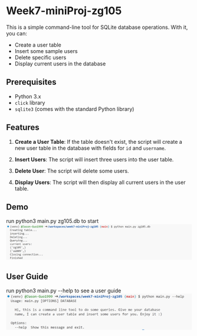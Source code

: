 # Week7-miniProj-zg105

This is a simple command-line tool for SQLite database operations. With it, you can:

- Create a user table
- Insert some sample users
- Delete specific users
- Display current users in the database

## Prerequisites

- Python 3.x
- `click` library
- `sqlite3` (comes with the standard Python library)

## Features

1. **Create a User Table**: If the table doesn't exist, the script will create a new user table in the database with fields for `id` and `username`.

2. **Insert Users**: The script will insert three users into the user table.

3. **Delete User**: The script will delete some users.

4. **Display Users**: The script will then display all current users in the user table.

## Demo
run python3 main.py zg105.db to start
![](pic1.png)
## User Guide
run python3 main.py --help to see a user guide
![](pic2.png)